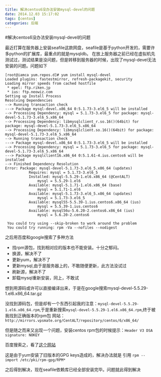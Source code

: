 ```yaml
---
title: 解决centos6没办法安装mysql-devel的问题
date: 2014.12.03 15:17:02
tags: [centos]
categories: 后端
---
```


#解决centos6没办法安装mysql-devel的问题

最近打算在服务器上安装seafile这款网盘，seafile是基于python开发的，需要许多python的扩展库，最重点的就是mysqldb。
在放上服务器之前已经在虚拟机先测试过，测试结果是没问题，但是转移到服务器的时候，出现了mysql-devel无法安装的问题。问题如下
```
[root@iamca yum.repos.d]# yum install mysql-devel
Loaded plugins: fastestmirror, refresh-packagekit, security
Loading mirror speeds from cached hostfile
 * epel: ftp.riken.jp
 * ius: ftp.neowiz.com
Setting up Install Process
Resolving Dependencies
--> Running transaction check
---> Package mysql-devel.x86_64 0:5.1.73-3.el6_5 will be installed
--> Processing Dependency: mysql = 5.1.73-3.el6_5 for package: mysql-devel-5.1.73-3.el6_5.x86_64
--> Processing Dependency: libmysqlclient_r.so.16()(64bit) for package: mysql-devel-5.1.73-3.el6_5.x86_64
--> Processing Dependency: libmysqlclient.so.16()(64bit) for package: mysql-devel-5.1.73-3.el6_5.x86_64
--> Running transaction check
---> Package mysql-devel.x86_64 0:5.1.73-3.el6_5 will be installed
--> Processing Dependency: mysql = 5.1.73-3.el6_5 for package: mysql-devel-5.1.73-3.el6_5.x86_64
---> Package mysqlclient16.x86_64 0:5.1.61-4.ius.centos6 will be installed
--> Finished Dependency Resolution
Error: Package: mysql-devel-5.1.73-3.el6_5.x86_64 (updates)
           Requires: mysql = 5.1.73-3.el6_5
           Installed: mysql-5.5.29-1.el6.x86_64 (@CentALT)
               mysql = 5.5.29-1.el6
           Available: mysql-5.1.71-1.el6.x86_64 (base)
               mysql = 5.1.71-1.el6
           Available: mysql-5.1.73-3.el6_5.x86_64 (updates)
               mysql = 5.1.73-3.el6_5
           Available: mysql55-5.5.39-1.ius.centos6.x86_64 (ius)
               mysql = 5.5.39-1.ius.centos6
           Available: mysql56u-5.6.20-2.centos6.x86_64 (ius)
               mysql = 5.6.20-2.centos6

 You could try using --skip-broken to work around the problem
 You could try running: rpm -Va --nofiles --nodigest
```

之后用百度和google搜索了多种方法

- 找rpm源包，找到相对应的版本也不能安装。十分之郁闷。
- 换源，解决不了
- 更新yum，解决不了
- 更新mysql,由于是服务器上的，不敢随便更新，此方法没试过
- 刷新源，解决不了
- 卸载mysql重新安装，同上，不敢试

想到用源码或许可以直接编译出来，于是在google搜索mysql-devel-5.5.29-1.el6.x86_64.tar.gz

没找到源码包，但是却有一个东西引起我的注意：`mysql-devel-5.5.29-1.el6.x86_64.rpm`,于是重新搜索`mysql-devel-5.5.29-1.el6.x86_64.rpm`,终于被我找到正确版本的rpm包
网站：`http://mirrors.vpsmate.org/CentALT/repository/centos/6/x86_64/`

但是随之而来又出现一个问题，安装centos rpm包的时候提示：`Header V3 DSA signature: NOKEY`

百度搜索之，看了[这个网站](http://www.jb51.net/os/RedHat/32482.html)

这是由于yum安装了旧版本的GPG keys造成的，解决办法就是
引用
`rpm --import /etc/pki/rpm-gpg/RPM*`


之后得到解决，现在seafile依赖库已经全部安装完毕。问题就此得到解决
